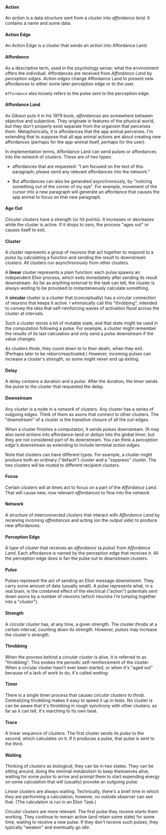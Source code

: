 #### Action

An *action* is a data structure sent from a *cluster* into *affordance
land*. It contains a name and some data.

#### Action Edge

An Action Edge is a *cluster* that sends an *action* into Affordance Land.

#### Affordance

As a descriptive term, used in the psychology sense:
what the environment offers the individual. Affordances are received from *Affordance Land* by 
*perception edges*. *Action edges* change Affordance Land to present new affordances to either
some later perception edge or to the user.

`Affordance` also loosely refers to the pulse sent to the 
perception edge.

#### Affordance Land

As Gibson puts it in his 1979 book, *affordances* are somewhere
between objective and subjective. They originate in features of
the physical world, but they don't properly exist separate from
the organism that perceives them. Metaphorically, it is
affordances that the app animal perceives. I'm extending that to
suppose that all app animal actions are about creating new
affordances (perhaps for the app-animal itself, perhaps for the
user).

In implementation terms, Affordance Land can send pulses or  affordances into the
*network* of *clusters*. These are of two types:

* affordances that are requested: "I am focused on the text of this
paragraph; please send any relevant affordances into the network."

* But affordances can also be generated asynchronously, by "noticing
something out of the corner of my eye". For example, movement of the
cursor into a new paragraph will generate an affordance that causes
the app animal to focus on that new paragraph.

#### Age Out

*Circular clusters* have a strength (or hit points). It increases or decreases while
the cluster is active. If it drops to zero, the process "ages out" or
causes itself to exit.

#### Cluster

A cluster represents a group of neurons that act together to respond
to a *pulse* by calculating a function and sending the result to
downstream clusters. All clusters run
asynchronously from other clusters. 

A **linear** cluster represents a plain function: each pulse spawns an
independent Elixir process, which exits immediately after sending its
result downstream. As far as anything external to the task can tell,
the cluster is always *waiting* to be provoked to instantaneously
calculate something.

A **circular** cluster is a cluster that (conceptually) has a circular
connection of neurons that keeps it active. I whimsically
call this "throbbing", intended to convey the idea that
self-reinforcing waves of activation flood across the cluster at
intervals.

Such a cluster stores a bit of mutable state, and that state might be
used in the computation following a pulse. For example, a cluster
might remember the results of its last calculation and only send a
*pulse* downstream if the value changes.

As clusters throb, they count down to to their death, when they
exit. (Perhaps later to be reborn/reactivated.) However, incoming
pulses can increase a cluster's *strength*, so some might
never end up exiting.

#### Delay 

A delay contains a duration and a *pulse*. After the duration, the
*timer* sends the pulse to the *cluster* that requested the delay.

#### Downstream

Any *cluster* is a node in a *network* of clusters. Any cluster has a
series of outgoing edges. Think of them as axons that connect to other
clusters. The "downstream" of a cluster is the transitive closure of
all the out-edges. 

When a cluster finishes a computation, it sends *pulses*
downstream. (It may also send *actions* into affordance-land or
*delays* into the global timer, but they are not considered part of
its downstream. You can think a *perception edge's* downstream as
extending to include terminal *action edges*.

Note that clusters can have different types. For example, a cluster
might produce both an ordinary ("default") cluster and a "suppress"
cluster. The two clusters will be routed to different recipient
clusters.

#### Focus

Certain *clusters* will at times act to focus on a part of the
*Affordance Land*. That will cause new, now relevant *affordances* to
flow into the *network*.

#### Network

A structure of interconnected *clusters* that interact with
*Affordance Land* by receiving incoming *affordances* and acting
(on the output side) to produce new affordances.

#### Perception Edge

A type of *cluster* that receives an *affordance* (a *pulse*) from
*Affordance Land*. Each affordance is named by the perception edge
that receives it. All the perception edge does is fan the pulse out to
downstream clusters.

#### Pulse

Pulses represent the act of sending an Elixir message
*downstream*. They carry some amount of data (usually small). A pulse
represents what, in a real brain, is the combined effect of the
electrical ("action") potentials sent down axons by a number of
neurons (which neurons I'm lumping together into a "*cluster*").

#### Strength

A *circular cluster* has, at any time, a given strength. The cluster
*throbs* at a certain interval, counting down its strength. However,
*pulses* may increase the cluster's strength.

#### Throbbing

When the process behind a *circular cluster* is alive, it is referred to
as "throbbing". This evokes the periodic self-reinforcement of the
cluster. When a circular cluster hasn't ever been started, or when
it's "aged out" because of a lack of work to do, it's called *waiting*.

#### Timer

There is a single timer process that causes *circular clusters* to
*throb*. Centralizing throbbing makes it easy to speed it up in
tests. No cluster is can be aware that it's throbbing in rough
synchrony with other clusters; as far as it can tell, it's marching to
its own beat.

#### Trace

A linear sequence of _clusters_. The first cluster sends its *pulse* to the
second, which calculates on it. If it produces a pulse, that pulse is
sent to the third.

#### Waiting

Thinking of *clusters* as biological, they can be in two states. They
can be sitting around, doing the minimal metabolism to keep themselves
alive, waiting for some *pulse* to arrive and prompt them to start
expending energy on some calculation that will (usually) provoke an
outgoing pulse.

*Linear* clusters are always waiting. Technically, there's a brief
time in which they are performing a calculation; however, no outside
observer can see that. (The calculation is run in an Elixir Task.)

*Circular* clusters are more relevant. The first pulse they receive
starts them working. They continue to remain active (and retain some
state) for some time, waiting to receive a new pulse. If they don't
receive such pulses, they typically "weaken" and eventually go *idle*.
